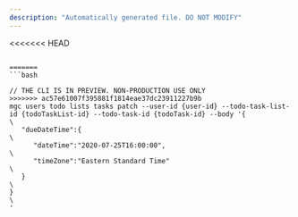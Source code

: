 ```yaml
---
description: "Automatically generated file. DO NOT MODIFY"
---
```


<<<<<<< HEAD
```cli

=======
```bash

// THE CLI IS IN PREVIEW. NON-PRODUCTION USE ONLY
>>>>>>> ac57e61007f395881f1814eae37dc23911227b9b
mgc users todo lists tasks patch --user-id {user-id} --todo-task-list-id {todoTaskList-id} --todo-task-id {todoTask-id} --body '{\
   "dueDateTime":{\
      "dateTime":"2020-07-25T16:00:00",\
      "timeZone":"Eastern Standard Time"\
   }\
}\
'

```